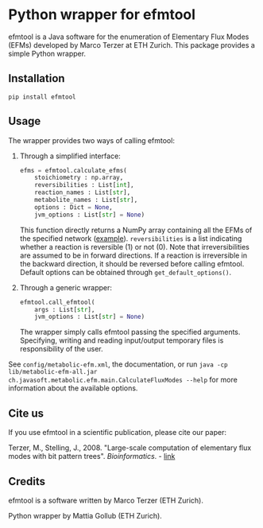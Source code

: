 # Python wrapper for efmtool
efmtool is a Java software for the enumeration of Elementary Flux Modes (EFMs)
developed by Marco Terzer at ETH Zurich. This package provides a simple Python
wrapper.

## Installation
`pip install efmtool`

## Usage
The wrapper provides two ways of calling efmtool:
1.  Through a simplified interface: 
    
    ```Python
    efms = efmtool.calculate_efms(
        stoichiometry : np.array,
        reversibilities : List[int],
        reaction_names : List[str],
        metabolite_names : List[str],
        options : Dict = None,
        jvm_options : List[str] = None)
    ```
    
    This function directly returns a NumPy array containing all the EFMs of the
    specified network ([example](./examples/small_network.py)).
    `reversibilities` is a list indicating whether a reaction is reversible (1)
    or not (0). Note that irreversibilities are assumed to be in forward
    directions. If a reaction is irreversible in the backward direction, it
    should be reversed before calling efmtool. Default options can be obtained
    through `get_default_options()`.


1.  Through a generic wrapper:
    
    ```Python
    efmtool.call_efmtool(
        args : List[str],
        jvm_options : List[str] = None)
    ```

    The wrapper simply calls efmtool passing the specified arguments.
    Specifying, writing and reading input/output temporary files is
    responsibility of the user.

See `config/metabolic-efm.xml`, the documentation, or run `java -cp
lib/metabolic-efm-all.jar ch.javasoft.metabolic.efm.main.CalculateFluxModes
--help` for more information about the available options.

## Cite us

If you use efmtool in a scientific publication, please cite our paper:

Terzer, M., Stelling, J., 2008. "Large-​scale computation of elementary flux
modes with bit pattern trees". *Bioinformatics*. -
[link](http://doi.org/10.1093/bioinformatics/btn401)


## Credits
efmtool is a software written by Marco Terzer (ETH Zurich).

Python wrapper by Mattia Gollub (ETH Zurich).